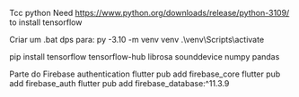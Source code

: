 Tcc python
Need https://www.python.org/downloads/release/python-3109/ to install tensorflow

Criar um .bat dps para:
py -3.10 -m venv venv
.\venv\Scripts\activate

pip install tensorflow tensorflow-hub librosa sounddevice numpy pandas



Parte do Firebase authentication
  flutter pub add firebase_core
  flutter pub add firebase_auth
  flutter pub add firebase_database:^11.3.9

